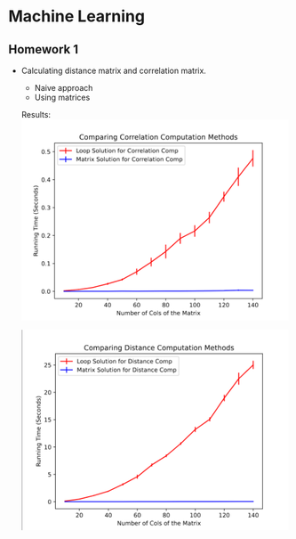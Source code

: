 # Machine Learning 

## Homework 1

- Calculating distance matrix and correlation matrix.
  - Naive approach
  - Using matrices
 
  Results:
  ![Comparing_Correlation_Methods](Comparing_Correlation_Methods.png)
 
  ![Comparing_Distance_Computation_Methods](Comparing_Distance_Computation_Methods.png)
